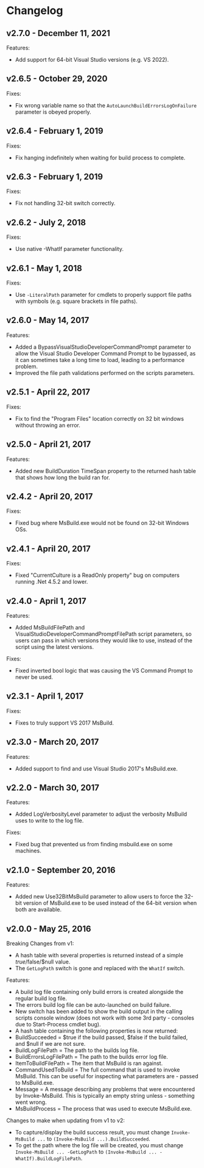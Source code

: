 # Changelog

## v2.7.0 - December 11, 2021

Features:

- Add support for 64-bit Visual Studio versions (e.g. VS 2022).

## v2.6.5 - October 29, 2020

Fixes:

- Fix wrong variable name so that the `AutoLaunchBuildErrorsLogOnFailure` parameter is obeyed properly.

## v2.6.4 - February 1, 2019

Fixes:

- Fix hanging indefinitely when waiting for build process to complete.

## v2.6.3 - February 1, 2019

Fixes:

- Fix not handling 32-bit switch correctly.

## v2.6.2 - July 2, 2018

Fixes:

- Use native -WhatIf parameter functionality.

## v2.6.1 - May 1, 2018

Fixes:

- Use `-LiteralPath` parameter for cmdlets to properly support file paths with symbols (e.g. square brackets in file paths).

## v2.6.0 - May 14, 2017

Features:

- Added a BypassVisualStudioDeveloperCommandPrompt parameter to allow the Visual Studio Developer Command Prompt to be bypassed, as it can sometimes take a long time to load, leading to a performance problem.
- Improved the file path validations performed on the scripts parameters.

## v2.5.1 - April 22, 2017

Fixes:

- Fix to find the "Program Files" location correctly on 32 bit windows without throwing an error.

## v2.5.0 - April 21, 2017

Features:

- Added new BuildDuration TimeSpan property to the returned hash table that shows how long the build ran for.

## v2.4.2 - April 20, 2017

Fixes:

- Fixed bug where MsBuild.exe would not be found on 32-bit Windows OSs.

## v2.4.1 - April 20, 2017

Fixes:

- Fixed "CurrentCulture is a ReadOnly property" bug on computers running .Net 4.5.2 and lower.

## v2.4.0 - April 1, 2017

Features:

- Added MsBuildFilePath and VisualStudioDeveloperCommandPromptFilePath script parameters, so users can pass in which versions they would like to use, instead of the script using the latest versions.

Fixes:

- Fixed inverted bool logic that was causing the VS Command Prompt to never be used.

## v2.3.1 - April 1, 2017

Fixes:

- Fixes to truly support VS 2017 MsBuild.

## v2.3.0 - March 20, 2017

Features:

- Added support to find and use Visual Studio 2017's MsBuild.exe.

## v2.2.0 - March 30, 2017

Features:

- Added LogVerbosityLevel parameter to adjust the verbosity MsBuild uses to write to the log file.

Fixes:

- Fixed bug that prevented us from finding msbuild.exe on some machines.

## v2.1.0 - September 20, 2016

Features:

- Added new Use32BitMsBuild parameter to allow users to force the 32-bit version of MsBuild.exe to be used instead of the 64-bit version when both are available.

## v2.0.0 - May 25, 2016

Breaking Changes from v1:

- A hash table with several properties is returned instead of a simple $true/$false/$null value.
- The `GetLogPath` switch is gone and replaced with the `WhatIf` switch.

Features:

- A build log file containing only build errors is created alongside the regular build log file.
- The errors build log file can be auto-launched on build failure.
- New switch has been added to show the build output in the calling scripts console window (does not work with some 3rd party - consoles due to Start-Process cmdlet bug).
- A hash table containing the following properties is now returned:
- BuildSucceeded = $true if the build passed, $false if the build failed, and $null if we are not sure.
- BuildLogFilePath = The path to the builds log file.
- BuildErrorsLogFilePath = The path to the builds error log file.
- ItemToBuildFilePath = The item that MsBuild is ran against.
- CommandUsedToBuild = The full command that is used to invoke MsBuild. This can be useful for inspecting what parameters are - passed to MsBuild.exe.
- Message = A message describing any problems that were encountered by Invoke-MsBuild. This is typically an empty string unless - something went wrong.
- MsBuildProcess = The process that was used to execute MsBuild.exe.

Changes to make when updating from v1 to v2:

- To capture/display the build success result, you must change `Invoke-MsBuild ...` to `(Invoke-MsBuild ...).BuildSucceeded`.
- To get the path where the log file will be created, you must change `Invoke-MsBuild ... -GetLogPath` to `(Invoke-MsBuild ... -WhatIf).BuildLogFilePath`.
